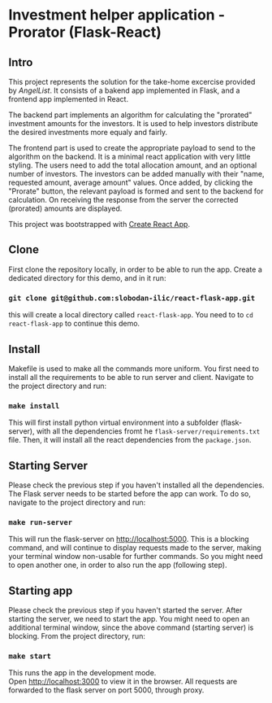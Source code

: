 # Investment helper application - Prorator (Flask-React)


## Intro

This project represents the solution for the take-home excercise
provided by *AngelList*. It consists of a bakend app implemented in Flask,
and a frontend app implemented in React.

The backend part implements an algorithm for calculating the "prorated"
investment amounts for the investors. It is used to help investors distribute
the desired investments more equaly and fairly.

The frontend part is used to create the appropriate payload to send to the
algorithm on the backend. It is a minimal react application with very little styling.
The users need to add the total allocation amount, and an optional number of investors.
The investors can be added manually with their "name, requested amount, average amount"
values. Once added, by clicking the "Prorate" button, the relevant payload is formed
and sent to the backend for calculation. On receiving the response from the server
the corrected (prorated) amounts are displayed.

This project was bootstrapped with [Create React App](https://github.com/facebook/create-react-app).

## Clone

First clone the repository locally, in order to be able to run the app. Create a dedicated
directory for this demo, and in it run:

### `git clone git@github.com:slobodan-ilic/react-flask-app.git`

this will create a local directory called `react-flask-app`. You need to to `cd react-flask-app`
to continue this demo.

## Install

Makefile is used to make all the commands more uniform. You first need to
install all the requirements to be able to run server and client. Navigate to
the project directory and run:

### `make install`

This will first install python virtual environment into a subfolder (flask-server),
with all the dependencies fromt he `flask-server/requirements.txt` file. Then,
it will install all the react dependencies from the `package.json`.

## Starting Server

Please check the previous step if you haven't installed all the dependencies.
The Flask server needs to be started before the app can work. To do so, navigate
to the project directory and run:

### `make run-server`

This will run the flask-server on [http://localhost:5000](http://localhost:5000).
This is a blocking command, and will continue to display requests made to the server,
making your terminal window non-usable for further commands. So you might need to open
another one, in order to also run the app (following step).

## Starting app

Please check the previous step if you haven't started the server.
After starting the server, we need to start the app. You might need to open an
additional terminal window, since the above command (starting server) is blocking.
From the project directory, run:

### `make start`

This runs the app in the development mode.\
Open [http://localhost:3000](http://localhost:3000) to view it in the browser.
All requests are forwarded to the flask server on port 5000, through proxy.
